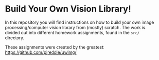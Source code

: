 # Build Your Own Vision Library! #

In this repository you will find instructions on how to build your own image processing/computer vision library from (mostly) scratch. The work is divided out into different homework assignments, found in the `src/` directory.

These assignments were created by the greatest: https://github.com/pjreddie/uwimg/ 
